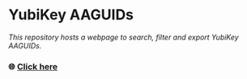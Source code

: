 # YubiKey AAGUIDs
_This repository hosts a webpage to search, filter and export YubiKey AAGUIDs._    

### 🌐 [Click here](https://JMarkstrom.github.io/aaguids/)



